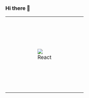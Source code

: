 ### Hi there 👋

<table>
  <tr>
    <td style="padding: 100px;">
      <img src="https://upload.wikimedia.org/wikipedia/commons/a/a7/React-icon.svg" />
      <div>React</div>
    </td>
  </tr>
</table>
